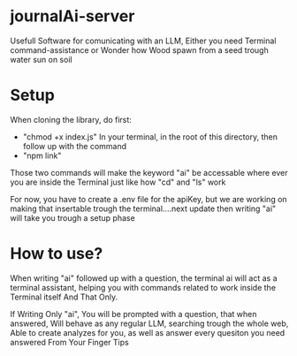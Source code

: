 # journalAi-server

Usefull Software for comunicating with an LLM, Either you need Terminal command-assistance or Wonder how Wood spawn from a seed trough water sun on soil



# Setup

When cloning the library, do first:
  - "chmod +x index.js"
In your terminal, in the root of this directory,
then follow up with the command
  - "npm link"
    
Those two commands will make the keyword "ai" be accessable where ever you are inside the Terminal just like how "cd" and "ls" work


For now, you have to create a .env file for the apiKey, but we are working on making that insertable trough the terminal....next update then writing "ai" will take you trough a setup phase



# How to use?

When writing "ai" followed up with a question, the terminal ai will act as a terminal assistant, helping you with commands related to work inside the Terminal itself And That Only.


If Writing Only "ai", You will be prompted with a question, that when answered, Will behave as any regular LLM, searching trough the whole web, Able to create analyzes for you, as well as answer every quesiton you need answered From Your Finger Tips
